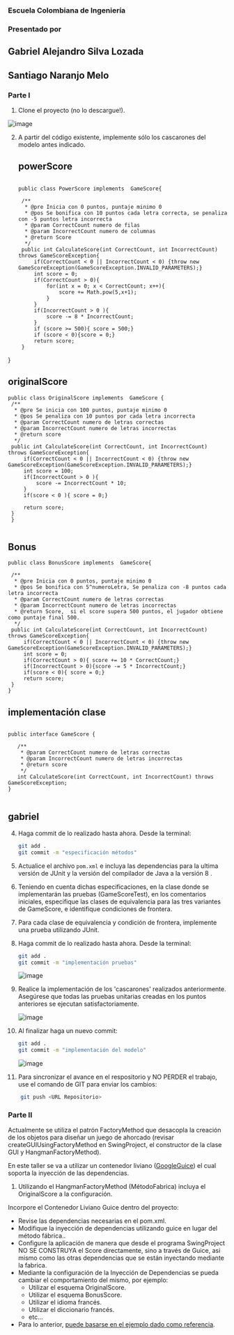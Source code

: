 ### Escuela Colombiana de Ingeniería

### Presentado por
## Gabriel Alejandro Silva Lozada 
## Santiago Naranjo Melo 




### Parte I

1. Clone el proyecto (no lo descargue!).

![image](https://user-images.githubusercontent.com/98113396/222854840-a402df86-94ca-481c-b0ab-a0bdf9587d9e.png)

   
2. A partir del código existente, implemente sólo los cascarones del
   modelo antes indicado.
   
   ## powerScore
   ```
   
   public class PowerScore implements  GameScore{

    /**
     * @pre Inicia con 0 puntos, puntaje minimo 0
     * @pos Se bonifica con 10 puntos cada letra correcta, se penaliza con -5 puntos letra incorrecta
     * @param CorrectCount numero de filas
     * @param IncorrectCount numero de columnas
     * @return Score
     */
    public int CalculateScore(int CorrectCount, int IncorrectCount) throws GameScoreException{
        if(CorrectCount < 0 || IncorrectCount < 0) {throw new GameScoreException(GameScoreException.INVALID_PARAMETERS);}
        int score = 0;
        if(CorrectCount > 0){
            for(int x = 0; x < CorrectCount; x++){
                score += Math.pow(5,x+1);
            }
        }
        if(IncorrectCount > 0 ){
            score -= 8 * IncorrectCount;
        }
        if (score >= 500){ score = 500;}
        if (score < 0){score = 0;}
        return score;
    }
}

   ## originalScore
   ```
   public class OriginalScore implements  GameScore {
    /**
     * @pre Se inicia con 100 puntos, puntaje minimo 0
     * @pos Se penaliza con 10 puntos por cada letra incorrecta
     * @param CorrectCount numero de letras correctas
     * @param IncorrectCount numero de letras incorrectas
     * @return score
     */
    public int CalculateScore(int CorrectCount, int IncorrectCount) throws GameScoreException{
        if(CorrectCount < 0 || IncorrectCount < 0) {throw new GameScoreException(GameScoreException.INVALID_PARAMETERS);}
        int score = 100;
        if(IncorrectCount > 0 ){
            score -= IncorrectCount * 10;
        }
        if(score < 0 ){ score = 0;}

        return score;
    }
    }
		
```
## Bonus
   
   ```
   public class BonusScore implements  GameScore{

    /**
     * @pre Inicia con 0 puntos, puntaje minimo 0
     * @pos Se bonifica con 5^numeroLetra, Se penaliza con -8 puntos cada letra incorrecta
     * @param CorrectCount numero de letras correctas
     * @param IncorrectCount numero de letras incorrectas
     * @return Score,  si el score supera 500 puntos, el jugador obtiene como puntaje final 500.
     */
    public int CalculateScore(int CorrectCount, int IncorrectCount) throws GameScoreException{
        if(CorrectCount < 0 || IncorrectCount < 0) {throw new GameScoreException(GameScoreException.INVALID_PARAMETERS);}
        int score = 0;
        if(CorrectCount > 0){ score += 10 * CorrectCount;}
        if(IncorrectCount > 0){score -= 5 * IncorrectCount;}
        if(score < 0){ score = 0;}
        return score;
    }
}
```
   

 ## implementación clase 
 
 ```
 
 public interface GameScore {

    /**
     * @param CorrectCount numero de letras correctas
     * @param IncorrectCount numero de letras incorrectas
     * @return score
     */
    int CalculateScore(int CorrectCount, int IncorrectCount) throws GameScoreException;
}
	
```
## gabriel


4. Haga commit de lo realizado hasta ahora. Desde la terminal:

	```bash		
	git add .			
	git commit -m "especificación métodos"
	```

5. Actualice el archivo `pom.xml` e incluya las dependencias para la ultima versión de JUnit y la versión del compilador de Java a la versión 8 .
   

6. Teniendo en cuenta dichas especificaciones, en la clase donde se
   implementarán las pruebas (GameScoreTest), en los
   comentarios iniciales, especifique las clases de equivalencia para
   las tres variantes de GameScore, e identifique
   condiciones de frontera. 

7. Para cada clase de equivalencia y condición de frontera, implemente
   una prueba utilizando JUnit.

8. Haga commit de lo realizado hasta ahora. Desde la terminal:

	```bash		
	git add .			
	git commit -m "implementación pruebas"
	```
	
	![image](https://user-images.githubusercontent.com/98113396/222856402-d30a804a-8d72-40fd-8f4b-5bcf3450d8ef.png)

	
	
9. Realice la implementación de los 'cascarones' realizados anteriormente.
   Asegúrese que todas las pruebas unitarias creadas en los puntos anteriores
   se ejecutan satisfactoriamente.
   
   ![image](https://user-images.githubusercontent.com/98113396/222856448-5b14c119-81bf-44db-9184-49286093b19d.png)


10. Al finalizar haga un nuevo commit:

	```bash		
	git add .			
	git commit -m "implementación del modelo"
	```
	
	![image](https://user-images.githubusercontent.com/98113396/222856347-75499ad9-ce0b-4066-9a33-b13d179b64e4.png)


11. Para sincronizar el avance en el respositorio y NO PERDER el trabajo, use
    el comando de GIT para enviar los cambios:

```bash	
	git push <URL Repositorio>	
```


### Parte II

Actualmente se utiliza el patrón FactoryMethod
que desacopla la creación de los objetos para diseñar un juego
de ahorcado (revisar createGUIUsingFactoryMethod en SwingProject, el
constructor de la clase GUI y HangmanFactoryMethod).

En este taller se va a utilizar un contenedor liviano ([GoogleGuice](https://github.com/google/guice)) el cual soporta la inyección de las dependencias.

1. Utilizando el HangmanFactoryMethod (MétodoFabrica) incluya el
   OriginalScore a la configuración.

Incorpore el Contenedor Liviano Guice dentro del proyecto:

* Revise las dependencias necesarias en el pom.xml.
* Modifique la inyección de dependencias utilizando guice en lugar del
  método fábrica..
* Configure la aplicación de manera que desde el programa SwingProject
  NO SE CONSTRUYA el Score directamente, sino a través de Guice, asi
  mismo como las otras dependencias que se están inyectando mediante
  la fabrica.
* Mediante la configuración de la Inyección de
  Dependencias se pueda cambiar el comportamiento del mismo, por
  ejemplo:
	* Utilizar el esquema OriginalScore.
	* Utilizar el esquema BonusScore.
	* Utilizar el idioma francés.
    * Utilizar el diccionario francés.
	* etc...
* Para lo anterior, [puede basarse en el ejemplo dado como
  referencia](https://github.com/PDSW-ECI/LightweighContainers_DepenendecyInjectionIntro-WordProcessor).
